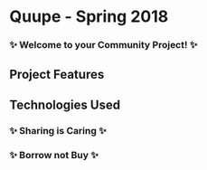 # Quupe - Spring 2018

### ✨ Welcome to your Community Project! ✨

## Project Features

## Technologies Used

### ✨ Sharing is Caring ✨

### ✨ Borrow not Buy ✨

